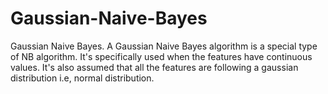 # Gaussian-Naive-Bayes
Gaussian Naive Bayes. A Gaussian Naive Bayes algorithm is a special type of NB algorithm. It's specifically used when the features have continuous values. It's also assumed that all the features are following a gaussian distribution i.e, normal distribution.
